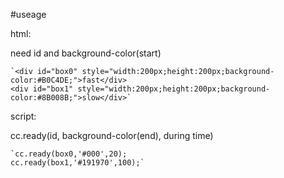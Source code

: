 #useage  

html:  

  need id and background-color(start)  
  
    `<div id="box0" style="width:200px;height:200px;background-color:#B0C4DE;">fast</div>
    <div id="box1" style="width:200px;height:200px;background-color:#8B008B;">slow</div>`  
    
script:  

  cc.ready(id, background-color(end), during time)  
  
    `cc.ready(box0,'#000',20);
    cc.ready(box1,'#191970',100);`
